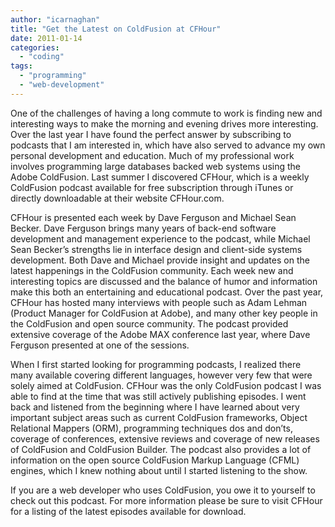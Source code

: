 ```yaml
---
author: "icarnaghan"
title: "Get the Latest on ColdFusion at CFHour"
date: 2011-01-14
categories: 
  - "coding"
tags: 
  - "programming"
  - "web-development"
---
```


One of the challenges of having a long commute to work is finding new and interesting ways to make the morning and evening drives more interesting. Over the last year I have found the perfect answer by subscribing to podcasts that I am interested in, which have also served to advance my own personal development and education. <!--more-->Much of my professional work involves programming large databases backed web systems using the Adobe ColdFusion. Last summer I discovered CFHour, which is a weekly ColdFusion podcast available for free subscription through iTunes or directly downloadable at their website CFHour.com.

CFHour is presented each week by Dave Ferguson and Michael Sean Becker. Dave Ferguson brings many years of back-end software development and management experience to the podcast, while Michael Sean Becker’s strengths lie in interface design and client-side systems development. Both Dave and Michael provide insight and updates on the latest happenings in the ColdFusion community. Each week new and interesting topics are discussed and the balance of humor and information make this both an entertaining and educational podcast. Over the past year, CFHour has hosted many interviews with people such as Adam Lehman (Product Manager for ColdFusion at Adobe), and many other key people in the ColdFusion and open source community. The podcast provided extensive coverage of the Adobe MAX conference last year, where Dave Ferguson presented at one of the sessions.

When I first started looking for programming podcasts, I realized there many available covering different languages, however very few that were solely aimed at ColdFusion. CFHour was the only ColdFusion podcast I was able to find at the time that was still actively publishing episodes. I went back and listened from the beginning where I have learned about very important subject areas such as current ColdFusion frameworks, Object Relational Mappers (ORM), programming techniques dos and don’ts, coverage of conferences, extensive reviews and coverage of new releases of ColdFusion and ColdFusion Builder. The podcast also provides a lot of information on the open source ColdFusion Markup Language (CFML) engines, which I knew nothing about until I started listening to the show.

If you are a web developer who uses ColdFusion, you owe it to yourself to check out this podcast. For more information please be sure to visit CFHour for a listing of the latest episodes available for download.

